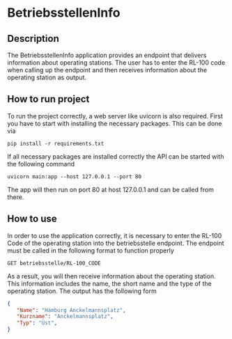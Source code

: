 # BetriebsstellenInfo
## Description
The BetriebsstellenInfo application provides an endpoint that delivers information about operating stations. The user has to enter the RL-100 code when calling up the endpoint and then receives information about the operating station as output.
## How to run project
To run the project correctly, a web server like uvicorn is also required. First you have to start with installing the necessary packages. This can be done via
```
pip install -r requirements.txt
```
If all necessary packages are installed correctly the API can be started with the following command
```
uvicorn main:app --host 127.0.0.1 --port 80
```

The app will then run on port 80 at host 127.0.0.1 and can be called from there.
## How to use
In order to use the application correctly, it is necessary to enter the RL-100 Code of the operating station into the betriebsstelle endpoint. The endpoint must be called in the following format to function properly
```
GET betriebsstelle/RL-100_CODE
```
As a result, you will then receive information about the operating station. This information includes the name, the short name and the type of the operating station. The output has the following form
``` json
{
   "Name": "Hamburg Anckelmannsplatz",
   "Kurzname": "Anckelmannsplatz",
   "Typ": "Üst",
}
